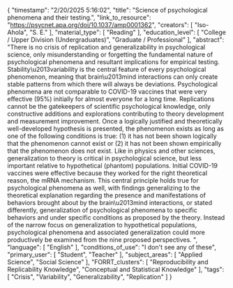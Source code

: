 {
    "timestamp": "2/20/2025 5:16:02",
    "title": "Science of psychological phenomena and their testing.",
    "link_to_resource": "https://psycnet.apa.org/doi/10.1037/amp0001362",
    "creators": [
        "Iso-Ahola",
        "S. E."
    ],
    "material_type": [
        "Reading"
    ],
    "education_level": [
        "College / Upper Division (Undergraduates)",
        "Graduate / Professional"
    ],
    "abstract": "There is no crisis of replication and generalizability in psychological science, only misunderstanding or forgetting the fundamental nature of psychological phenomena and resultant implications for empirical testing. Stability\u2013variability is the central feature of every psychological phenomenon, meaning that brain\u2013mind interactions can only create stable patterns from which there will always be deviations. Psychological phenomena are not comparable to COVID-19 vaccines that were very effective (95%) initially for almost everyone for a long time. Replications cannot be the gatekeepers of scientific psychological knowledge, only constructive additions and explorations contributing to theory development and measurement improvement. Once a logically justified and theoretically well-developed hypothesis is presented, the phenomenon exists as long as one of the following conditions is true: (1) it has not been shown logically that the phenomenon cannot exist or (2) it has not been shown empirically that the phenomenon does not exist. Like in physics and other sciences, generalization to theory is critical in psychological science, but less important relative to hypothetical (phantom) populations. Initial COVID-19 vaccines were effective because they worked for the right theoretical reason, the mRNA mechanism. This central principle holds true for psychological phenomena as well, with findings generalizing to the theoretical explanation regarding the presence and manifestations of behaviors brought about by the brain\u2013mind interactions, or stated differently, generalization of psychological phenomena to specific behaviors and under specific conditions as proposed by the theory. Instead of the narrow focus on generalization to hypothetical populations, psychological phenomena and associated generalization could more productively be examined from the nine proposed perspectives. ",
    "language": [
        "English"
    ],
    "conditions_of_use": "I don't see any of these",
    "primary_user": [
        "Student",
        "Teacher"
    ],
    "subject_areas": [
        "Applied Science",
        "Social Science"
    ],
    "FORRT_clusters": [
        "Reproducibility and Replicability Knowledge",
        "Conceptual and Statistical Knowledge"
    ],
    "tags": [
        "Crisis",
        "Variability",
        "Generalizability",
        "Replication"
    ]
}